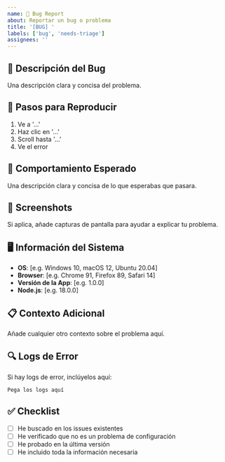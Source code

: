 ```yaml
---
name: 🐛 Bug Report
about: Reportar un bug o problema
title: '[BUG] '
labels: ['bug', 'needs-triage']
assignees: ''
---
```


## 🐛 Descripción del Bug
Una descripción clara y concisa del problema.

## 🔄 Pasos para Reproducir
1. Ve a '...'
2. Haz clic en '...'
3. Scroll hasta '...'
4. Ve el error

## 🎯 Comportamiento Esperado
Una descripción clara y concisa de lo que esperabas que pasara.

## 📸 Screenshots
Si aplica, añade capturas de pantalla para ayudar a explicar tu problema.

## 🖥️ Información del Sistema
- **OS**: [e.g. Windows 10, macOS 12, Ubuntu 20.04]
- **Browser**: [e.g. Chrome 91, Firefox 89, Safari 14]
- **Versión de la App**: [e.g. 1.0.0]
- **Node.js**: [e.g. 18.0.0]

## 📋 Contexto Adicional
Añade cualquier otro contexto sobre el problema aquí.

## 🔍 Logs de Error
Si hay logs de error, inclúyelos aquí:

```
Pega los logs aquí
```

## ✅ Checklist
- [ ] He buscado en los issues existentes
- [ ] He verificado que no es un problema de configuración
- [ ] He probado en la última versión
- [ ] He incluido toda la información necesaria
